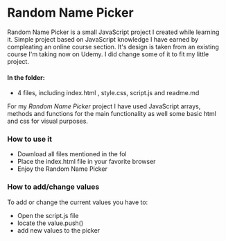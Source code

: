 # Random Name Picker
Random Name Picker is a small JavaScript project I created while learning it. Simple project based on JavaScript knowledge I have earned by compleating an online course section. 
It's design is taken from an existing course I'm taking now on Udemy. I did change some of it to fit my little project. 


#### In the folder:
  - 4 files, including index.html , style.css, script.js and readme.md

For my _Random Name Picker_ project I have used JavaScript arrays, methods and functions for the main functionality as well some basic html and css for visual purposes.

### How to use it

* Download all files mentioned in the fol
* Place the index.html file in your favorite browser
* Enjoy the Random Name Picker

### How to add/change values

To add or change the current values you have to:
* Open the script.js file
* locate the value.push() 
* add new values to the picker
